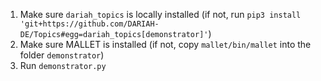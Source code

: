 1. Make sure `dariah_topics` is locally installed (if not, run `pip3 install 'git+https://github.com/DARIAH-DE/Topics#egg=dariah_topics[demonstrator]'`)
2. Make sure MALLET is installed (if not, copy `mallet/bin/mallet` into the folder `demonstrator`)
3. Run `demonstrator.py`
